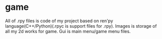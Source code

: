 # game

All of .rpy files is code of my project based on ren'py language(C++/Python)(.rpyc is support files for .rpy). 
Images is storage of all my 2d works for game.
Gui is main menu/game menu files.
